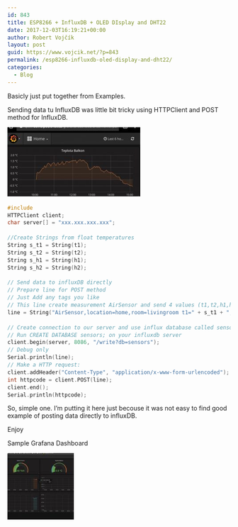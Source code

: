 ```yaml
---
id: 843
title: ESP8266 + InfluxDB + OLED DIsplay and DHT22
date: 2017-12-03T16:19:21+00:00
author: Robert Vojčík
layout: post
guid: https://www.vojcik.net/?p=843
permalink: /esp8266-influxdb-oled-display-and-dht22/
categories:
  - Blog
---
```

Basicly just put together from Examples.

Sending data tu InfluxDB was little bit tricky using HTTPClient and POST method for InfluxDB.

![img1](/wp-content/uploads/2017/12/14c35e4f-1f66-41bd-a4bf-6ee4dc070719-e1512314269987-300x156.jpg)
  
<!--more-->

```C
#include 
HTTPClient client;
char server[] = "xxx.xxx.xxx.xxx";

//Create Strings from float temperatures
String s_t1 = String(t1);
String s_t2 = String(t2);
String s_h1 = String(h1);
String s_h2 = String(h2);

// Send data to influxDB directly
// Prepare line for POST method 
// Just Add any tags you like
// This line create measurement AirSensor and send 4 values (t1,t2,h1,h2) with some simple tags
line = String("AirSensor,location=home,room=livingroom t1=" + s_t1 + ",t2=" + s_t2 + ",h1=" + s_h1 + ",h2=" + s_h2);

// Create connection to our server and use influx database called sensors
// Run CREATE DATABASE sensors; on your influxdb server
client.begin(server, 8086, "/write?db=sensors");
// Debug only
Serial.println(line);
// Make a HTTP request:
client.addHeader("Content-Type", "application/x-www-form-urlencoded");
int httpcode = client.POST(line);
client.end();
Serial.println(httpcode);
```

So, simple one. I&#8217;m putting it here just becouse it was not easy to find good example of posting data directly to influxDB.

Enjoy

Sample Grafana Dashboard

[<img class="aligncenter wp-image-845 size-thumbnail" src="/wp-content/uploads/2017/12/d8e37ef1-c481-4a6e-bdc1-7b5af119ccf6-e1512314347432-150x150.jpg" alt="" width="150" height="150" />](/wp-content/uploads/2017/12/d8e37ef1-c481-4a6e-bdc1-7b5af119ccf6-e1512314347432.jpg)
